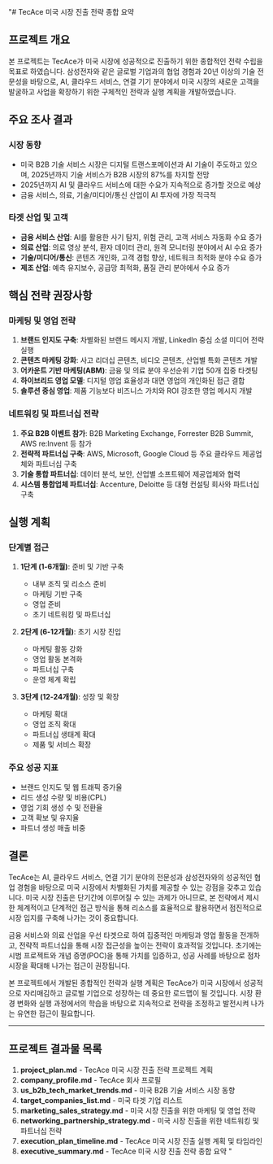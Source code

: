 "# TecAce 미국 시장 진출 전략 종합 요약

## 프로젝트 개요

본 프로젝트는 TecAce가 미국 시장에 성공적으로 진출하기 위한 종합적인 전략 수립을 목표로 하였습니다. 삼성전자와 같은 글로벌 기업과의 협업 경험과 20년 이상의 기술 전문성을 바탕으로, AI, 클라우드 서비스, 연결 기기 분야에서 미국 시장의 새로운 고객을 발굴하고 사업을 확장하기 위한 구체적인 전략과 실행 계획을 개발하였습니다.

## 주요 조사 결과

### 시장 동향

- 미국 B2B 기술 서비스 시장은 디지털 트랜스포메이션과 AI 기술이 주도하고 있으며, 2025년까지 기술 서비스가 B2B 시장의 87%를 차지할 전망
- 2025년까지 AI 및 클라우드 서비스에 대한 수요가 지속적으로 증가할 것으로 예상
- 금융 서비스, 의료, 기술/미디어/통신 산업이 AI 투자에 가장 적극적

### 타겟 산업 및 고객

- **금융 서비스 산업**: AI를 활용한 사기 탐지, 위험 관리, 고객 서비스 자동화 수요 증가
- **의료 산업**: 의료 영상 분석, 환자 데이터 관리, 원격 모니터링 분야에서 AI 수요 증가
- **기술/미디어/통신**: 콘텐츠 개인화, 고객 경험 향상, 네트워크 최적화 분야 수요 증가
- **제조 산업**: 예측 유지보수, 공급망 최적화, 품질 관리 분야에서 수요 증가

## 핵심 전략 권장사항

### 마케팅 및 영업 전략

1. **브랜드 인지도 구축**: 차별화된 브랜드 메시지 개발, LinkedIn 중심 소셜 미디어 전략 실행
2. **콘텐츠 마케팅 강화**: 사고 리더십 콘텐츠, 비디오 콘텐츠, 산업별 특화 콘텐츠 개발
3. **어카운트 기반 마케팅(ABM)**: 금융 및 의료 분야 우선순위 기업 50개 집중 타겟팅
4. **하이브리드 영업 모델**: 디지털 영업 효율성과 대면 영업의 개인화된 접근 결합
5. **솔루션 중심 영업**: 제품 기능보다 비즈니스 가치와 ROI 강조한 영업 메시지 개발

### 네트워킹 및 파트너십 전략

1. **주요 B2B 이벤트 참가**: B2B Marketing Exchange, Forrester B2B Summit, AWS re:Invent 등 참가
2. **전략적 파트너십 구축**: AWS, Microsoft, Google Cloud 등 주요 클라우드 제공업체와 파트너십 구축
3. **기술 통합 파트너십**: 데이터 분석, 보안, 산업별 소프트웨어 제공업체와 협력
4. **시스템 통합업체 파트너십**: Accenture, Deloitte 등 대형 컨설팅 회사와 파트너십 구축

## 실행 계획

### 단계별 접근

1. **1단계 (1-6개월)**: 준비 및 기반 구축
   - 내부 조직 및 리소스 준비
   - 마케팅 기반 구축
   - 영업 준비
   - 초기 네트워킹 및 파트너십

2. **2단계 (6-12개월)**: 초기 시장 진입
   - 마케팅 활동 강화
   - 영업 활동 본격화
   - 파트너십 구축
   - 운영 체계 확립

3. **3단계 (12-24개월)**: 성장 및 확장
   - 마케팅 확대
   - 영업 조직 확대
   - 파트너십 생태계 확대
   - 제품 및 서비스 확장

### 주요 성공 지표

- 브랜드 인지도 및 웹 트래픽 증가율
- 리드 생성 수량 및 비용(CPL)
- 영업 기회 생성 수 및 전환율
- 고객 확보 및 유지율
- 파트너 생성 매출 비중

## 결론

TecAce는 AI, 클라우드 서비스, 연결 기기 분야의 전문성과 삼성전자와의 성공적인 협업 경험을 바탕으로 미국 시장에서 차별화된 가치를 제공할 수 있는 강점을 갖추고 있습니다. 미국 시장 진출은 단기간에 이루어질 수 있는 과제가 아니므로, 본 전략에서 제시한 체계적이고 단계적인 접근 방식을 통해 리소스를 효율적으로 활용하면서 점진적으로 시장 입지를 구축해 나가는 것이 중요합니다.

금융 서비스와 의료 산업을 우선 타겟으로 하여 집중적인 마케팅과 영업 활동을 전개하고, 전략적 파트너십을 통해 시장 접근성을 높이는 전략이 효과적일 것입니다. 초기에는 시범 프로젝트와 개념 증명(POC)을 통해 가치를 입증하고, 성공 사례를 바탕으로 점차 시장을 확대해 나가는 접근이 권장됩니다.

본 프로젝트에서 개발된 종합적인 전략과 실행 계획은 TecAce가 미국 시장에서 성공적으로 자리매김하고 글로벌 기업으로 성장하는 데 중요한 로드맵이 될 것입니다. 시장 환경 변화와 실행 과정에서의 학습을 바탕으로 지속적으로 전략을 조정하고 발전시켜 나가는 유연한 접근이 필요합니다.

---

## 프로젝트 결과물 목록

1. **project_plan.md** - TecAce 미국 시장 진출 전략 프로젝트 계획
2. **company_profile.md** - TecAce 회사 프로필
3. **us_b2b_tech_market_trends.md** - 미국 B2B 기술 서비스 시장 동향
4. **target_companies_list.md** - 미국 타겟 기업 리스트
5. **marketing_sales_strategy.md** - 미국 시장 진출을 위한 마케팅 및 영업 전략
6. **networking_partnership_strategy.md** - 미국 시장 진출을 위한 네트워킹 및 파트너십 전략
7. **execution_plan_timeline.md** - TecAce 미국 시장 진출 실행 계획 및 타임라인
8. **executive_summary.md** - TecAce 미국 시장 진출 전략 종합 요약
" 
